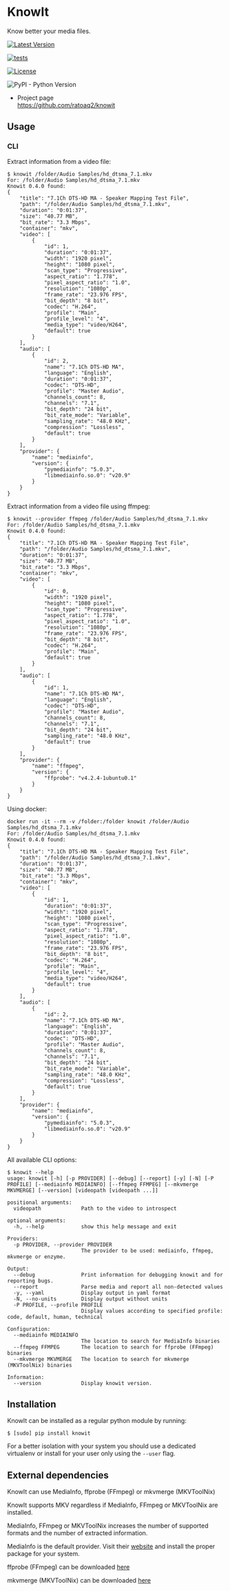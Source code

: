 # KnowIt

Know better your media files.

[![Latest
Version](https://img.shields.io/pypi/v/knowit.svg)](https://pypi.python.org/pypi/knowit)

[![tests](https://github.com/ratoaq2/knowit/actions/workflows/test.yml/badge.svg)](https://github.com/ratoaq2/knowit/actions/workflows/test.yml)

[![License](https://img.shields.io/github/license/ratoaq2/knowit.svg)](https://github.com/ratoaq2/knowit/blob/master/LICENSE)

![PyPI - Python Version](https://img.shields.io/pypi/pyversions/knowit)

  - Project page  
    <https://github.com/ratoaq2/knowit>

## Usage

### CLI

Extract information from a video file:

    $ knowit /folder/Audio Samples/hd_dtsma_7.1.mkv
    For: /folder/Audio Samples/hd_dtsma_7.1.mkv
    Knowit 0.4.0 found:
    {
        "title": "7.1Ch DTS-HD MA - Speaker Mapping Test File",
        "path": "/folder/Audio Samples/hd_dtsma_7.1.mkv",
        "duration": "0:01:37",
        "size": "40.77 MB",
        "bit_rate": "3.3 Mbps",
        "container": "mkv",
        "video": [
            {
                "id": 1,
                "duration": "0:01:37",
                "width": "1920 pixel",
                "height": "1080 pixel",
                "scan_type": "Progressive",
                "aspect_ratio": "1.778",
                "pixel_aspect_ratio": "1.0",
                "resolution": "1080p",
                "frame_rate": "23.976 FPS",
                "bit_depth": "8 bit",
                "codec": "H.264",
                "profile": "Main",
                "profile_level": "4",
                "media_type": "video/H264",
                "default": true
            }
        ],
        "audio": [
            {
                "id": 2,
                "name": "7.1Ch DTS-HD MA",
                "language": "English",
                "duration": "0:01:37",
                "codec": "DTS-HD",
                "profile": "Master Audio",
                "channels_count": 8,
                "channels": "7.1",
                "bit_depth": "24 bit",
                "bit_rate_mode": "Variable",
                "sampling_rate": "48.0 KHz",
                "compression": "Lossless",
                "default": true
            }
        ],
        "provider": {
            "name": "mediainfo",
            "version": {
                "pymediainfo": "5.0.3",
                "libmediainfo.so.0": "v20.9"
            }
        }
    }

Extract information from a video file using ffmpeg:

    $ knowit --provider ffmpeg /folder/Audio Samples/hd_dtsma_7.1.mkv
    For: /folder/Audio Samples/hd_dtsma_7.1.mkv
    Knowit 0.4.0 found:
    {
        "title": "7.1Ch DTS-HD MA - Speaker Mapping Test File",
        "path": "/folder/Audio Samples/hd_dtsma_7.1.mkv",
        "duration": "0:01:37",
        "size": "40.77 MB",
        "bit_rate": "3.3 Mbps",
        "container": "mkv",
        "video": [
            {
                "id": 0,
                "width": "1920 pixel",
                "height": "1080 pixel",
                "scan_type": "Progressive",
                "aspect_ratio": "1.778",
                "pixel_aspect_ratio": "1.0",
                "resolution": "1080p",
                "frame_rate": "23.976 FPS",
                "bit_depth": "8 bit",
                "codec": "H.264",
                "profile": "Main",
                "default": true
            }
        ],
        "audio": [
            {
                "id": 1,
                "name": "7.1Ch DTS-HD MA",
                "language": "English",
                "codec": "DTS-HD",
                "profile": "Master Audio",
                "channels_count": 8,
                "channels": "7.1",
                "bit_depth": "24 bit",
                "sampling_rate": "48.0 KHz",
                "default": true
            }
        ],
        "provider": {
            "name": "ffmpeg",
            "version": {
                "ffprobe": "v4.2.4-1ubuntu0.1"
            }
        }
    }

Using docker:

    docker run -it --rm -v /folder:/folder knowit /folder/Audio Samples/hd_dtsma_7.1.mkv
    For: /folder/Audio Samples/hd_dtsma_7.1.mkv
    Knowit 0.4.0 found:
    {
        "title": "7.1Ch DTS-HD MA - Speaker Mapping Test File",
        "path": "/folder/Audio Samples/hd_dtsma_7.1.mkv",
        "duration": "0:01:37",
        "size": "40.77 MB",
        "bit_rate": "3.3 Mbps",
        "container": "mkv",
        "video": [
            {
                "id": 1,
                "duration": "0:01:37",
                "width": "1920 pixel",
                "height": "1080 pixel",
                "scan_type": "Progressive",
                "aspect_ratio": "1.778",
                "pixel_aspect_ratio": "1.0",
                "resolution": "1080p",
                "frame_rate": "23.976 FPS",
                "bit_depth": "8 bit",
                "codec": "H.264",
                "profile": "Main",
                "profile_level": "4",
                "media_type": "video/H264",
                "default": true
            }
        ],
        "audio": [
            {
                "id": 2,
                "name": "7.1Ch DTS-HD MA",
                "language": "English",
                "duration": "0:01:37",
                "codec": "DTS-HD",
                "profile": "Master Audio",
                "channels_count": 8,
                "channels": "7.1",
                "bit_depth": "24 bit",
                "bit_rate_mode": "Variable",
                "sampling_rate": "48.0 KHz",
                "compression": "Lossless",
                "default": true
            }
        ],
        "provider": {
            "name": "mediainfo",
            "version": {
                "pymediainfo": "5.0.3",
                "libmediainfo.so.0": "v20.9"
            }
        }
    }

All available CLI options:

    $ knowit --help
    usage: knowit [-h] [-p PROVIDER] [--debug] [--report] [-y] [-N] [-P PROFILE] [--mediainfo MEDIAINFO] [--ffmpeg FFMPEG] [--mkvmerge MKVMERGE] [--version] [videopath [videopath ...]]
    
    positional arguments:
      videopath             Path to the video to introspect
    
    optional arguments:
      -h, --help            show this help message and exit
    
    Providers:
      -p PROVIDER, --provider PROVIDER
                            The provider to be used: mediainfo, ffmpeg, mkvmerge or enzyme.
    
    Output:
      --debug               Print information for debugging knowit and for reporting bugs.
      --report              Parse media and report all non-detected values
      -y, --yaml            Display output in yaml format
      -N, --no-units        Display output without units
      -P PROFILE, --profile PROFILE
                            Display values according to specified profile: code, default, human, technical
    
    Configuration:
      --mediainfo MEDIAINFO
                            The location to search for MediaInfo binaries
      --ffmpeg FFMPEG       The location to search for ffprobe (FFmpeg) binaries
      --mkvmerge MKVMERGE   The location to search for mkvmerge (MKVToolNix) binaries
    
    Information:
      --version             Display knowit version.

## Installation

KnowIt can be installed as a regular python module by running:

    $ [sudo] pip install knowit

For a better isolation with your system you should use a dedicated
virtualenv or install for your user only using the `--user` flag.

## External dependencies

KnowIt can use MediaInfo, ffprobe (FFmpeg) or mkvmerge (MKVToolNix)

KnowIt supports MKV regardless if MediaInfo, FFmpeg or MKVToolNix are
installed.

MediaInfo, FFmpeg or MKVToolNix increases the number of supported
formats and the number of extracted information.

MediaInfo is the default provider. Visit their
[website](http://mediaarea.net/MediaInfo) and install the proper package
for your system.

ffprobe (FFmpeg) can be downloaded
[here](https://ffmpeg.org/download.html)

mkvmerge (MKVToolNix) can be downloaded
[here](https://mkvtoolnix.download/downloads.html)
